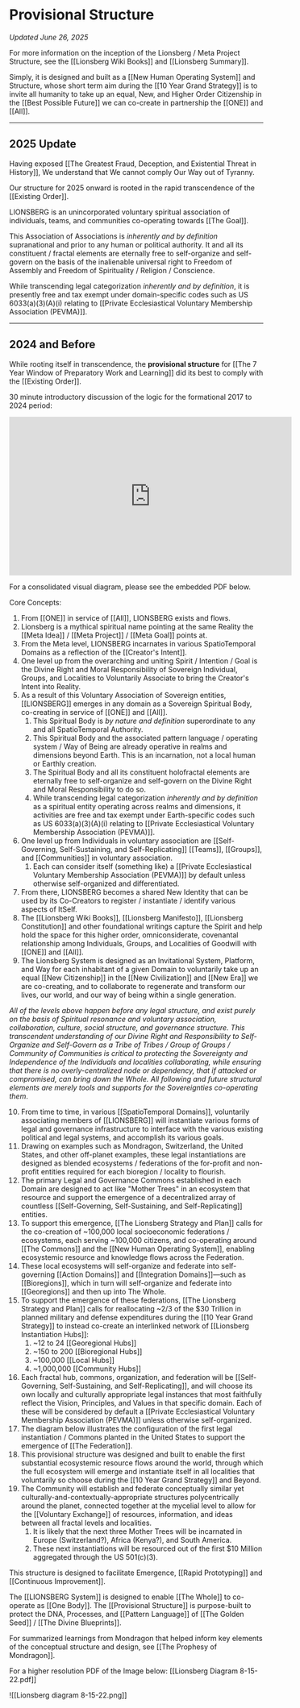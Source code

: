 # Provisional Structure 
*Updated June 26, 2025*

For more information on the inception of the Lionsberg / Meta Project Structure, see the [[Lionsberg Wiki Books]] and [[Lionsberg Summary]]. 

Simply, it is designed and built as a [[New Human Operating System]] and Structure, whose short term aim during the [[10 Year Grand Strategy]] is to invite all humanity to take up an equal, New, and Higher Order Citizenship in the [[Best Possible Future]] we can co-create in partnership the [[ONE]] and [[All]].  
_____
## 2025 Update

Having exposed [[The Greatest Fraud, Deception, and Existential Threat in History]], We understand that We cannot comply Our Way out of Tyranny. 

Our structure for 2025 onward is rooted in the rapid transcendence of the [[Existing Order]]. 

LIONSBERG is an unincorporated voluntary spiritual association of individuals, teams, and communities co-operating towards [[The Goal]]. 

This Association of Associations is *inherently and by definition* supranational and prior to any human or political authority. It and all its constituent / fractal elements are eternally free to self-organize and self-govern on the basis of the inalienable universal right to Freedom of Assembly and Freedom of Spirituality / Religion / Conscience. 

While transcending legal categorization *inherently and by definition*, it is presently free and tax exempt under domain-specific codes such as US 6033(a)(3)(A)(i) relating to [[Private Ecclesiastical Voluntary Membership Association (PEVMA)]]. 
____
## 2024 and Before 

While rooting itself in transcendence, the **provisional structure** for [[The 7 Year Window of Preparatory Work and Learning]] did its best to comply with the [[Existing Order]]. 

30 minute introductory discussion of the logic for the formational 2017 to 2024 period:

<div style="text-align:center"><iframe width="560" height="315" src="https://www.youtube.com/embed/F5MAh4T15_s" title="YouTube video player" frameborder="0" allow="accelerometer; autoplay; clipboard-write; encrypted-media; gyroscope; picture-in-picture" allowfullscreen></iframe></div>

For a consolidated visual diagram, please see the embedded PDF below. 

Core Concepts: 
1. From [[ONE]] in service of [[All]], LIONSBERG exists and flows.  
2. Lionsberg is a mythical spiritual name pointing at the same Reality the [[Meta Idea]] / [[Meta Project]] / [[Meta Goal]] points at.  
3. From the Meta level, LIONSBERG incarnates in various SpatioTemporal Domains as a reflection of the [[Creator's Intent]].  
4. One level up from the overarching and uniting Spirit / Intention / Goal is the Divine Right and Moral Responsibility of Sovereign Individual, Groups, and Localities to Voluntarily Associate to bring the Creator's Intent into Reality.  
5. As a result of this Voluntary Association of Sovereign entities, [[LIONSBERG]] emerges in any domain as a Sovereign Spiritual Body, co-creating in service of [[ONE]] and [[All]].  
	1. This Spiritual Body is *by nature and definition* superordinate to any and all SpatioTemporal Authority.  
	2. This Spiritual Body and the associated pattern language / operating system / Way of Being are already operative in realms and dimensions beyond Earth. This is an incarnation, not a local human or Earthly creation. 
	3. The Spiritual Body and all its constituent holofractal elements are eternally free to self-organize and self-govern on the Divine Right and Moral Responsibility to do so. 
	4. While transcending legal categorization *inherently and by definition* as a spiritual entity operating across realms and dimensions, it activities are free and tax exempt under Earth-specific codes such as US 6033(a)(3)(A)(i) relating to [[Private Ecclesiastical Voluntary Membership Association (PEVMA)]]. 
6. One level up from Individuals in voluntary association are [[Self-Governing, Self-Sustaining, and Self-Replicating]] [[Teams]], [[Groups]], and [[Communities]] in voluntary association. 
	1. Each can consider itself (something like) a [[Private Ecclesiastical Voluntary Membership Association (PEVMA)]] by default unless otherwise self-organized and differentiated.  
7. From there, LIONSBERG becomes a shared New Identity that can be used by its Co-Creators to register / instantiate / identify various aspects of ItSelf.  
8. The [[Lionsberg Wiki Books]], [[Lionsberg Manifesto]], [[Lionsberg Constitution]] and other foundational writings capture the Spirit and help hold the space for this higher order, omniconsiderate, covenantal relationship among Individuals, Groups, and Localities of Goodwill with [[ONE]] and [[All]].  
9. The Lionsberg System is designed as an Invitational System, Platform, and Way for each inhabitant of a given Domain to voluntarily take up an equal [[New Citizenship]] in the [[New Civilization]] and [[New Era]] we are co-creating, and to collaborate to regenerate and transform our lives, our world, and our way of being within a single generation. 

_All of the levels above happen before any legal structure, and exist purely on the basis of Spiritual resonance and voluntary association, collaboration, culture, social structure, and governance structure. This transcendent understanding of our Divine Right and Responsibility to Self-Organize and Self-Govern as a Tribe of Tribes / Group of Groups / Community of Communities is critical to protecting the Sovereignty and Independence of the Individuals and localities collaborating, while ensuring that there is no overly-centralized node or dependency, that if attacked or compromised, can bring down the Whole. All following and future structural elements are merely tools and supports for the Sovereignties co-operating them_. 

10. From time to time, in various [[SpatioTemporal Domains]], voluntarily associating members of [[LIONSBERG]] will instantiate various forms of legal and governance infrastructure to interface with the various existing political and legal systems, and accomplish its various goals.  
11. Drawing on examples such as Mondragon, Switzerland, the United States, and other off-planet examples, these legal instantiations are designed as blended ecosystems / federations of the for-profit and non-profit entities required for each bioregion / locality to flourish.  
12. The primary Legal and Governance Commons established in each Domain are designed to act like "Mother Trees" in an ecosystem that resource and support the emergence of a decentralized array of countless [[Self-Governing, Self-Sustaining, and Self-Replicating]] entities.  
13. To support this emergence, [[The Lionsberg Strategy and Plan]] calls for the co-creation of ~100,000 local socioeconomic federations / ecosystems, each serving ~100,000 citizens, and co-operating around [[The Commons]] and the [[New Human Operating System]], enabling ecosystemic resource and knowledge flows across the Federation.  
14. These local ecosystems will self-organize and federate into self-governing [[Action Domains]] and [[Integration Domains]]—such as [[Bioregions]], which in turn will self-organize and federate into [[Georegions]] and then up into The Whole.  
15. To support the emergence of these federations, [[The Lionsberg Strategy and Plan]] calls for reallocating ~2/3 of the $30 Trillion in planned military and defense expenditures during the [[10 Year Grand Strategy]] to instead co-create an interlinked network of [[Lionsberg Instantiation Hubs]]: 
	1. ~12 to 24 [[Georegional Hubs]]
	2. ~150 to 200 [[Bioregional Hubs]]  
	3. ~100,000 [[Local Hubs]]  
	4. ~1,000,000 [[Community Hubs]]    
16. Each fractal hub, commons, organization, and federation will be [[Self-Governing, Self-Sustaining, and Self-Replicating]], and will choose its own locally and culturally appropriate legal instances that most faithfully reflect the Vision, Principles, and Values in that specific domain. Each of these will be considered by default a [[Private Ecclesiastical Voluntary Membership Association (PEVMA)]] unless otherwise self-organized.  
17. The diagram below illustrates the configuration of the first legal instantiation / Commons planted in the United States to support the emergence of [[The Federation]]. 
18. This provisional structure was designed and built to enable the first substantial ecosystemic resource flows around the world, through which the full ecosystem will emerge and instantiate itself in all localities that voluntarily so choose during the [[10 Year Grand Strategy]] and Beyond.   
19. The Community will establish and federate conceptually similar yet culturally-and-contextually-appropriate structures polycentrically around the planet, connected together at the mycelial level to allow for the [[Voluntary Exchange]] of resources, information, and ideas between all fractal levels and localities. 
	1. It is likely that the next three Mother Trees will be incarnated in Europe (Switzerland?), Africa (Kenya?), and South America. 
	2. These next instantiations will be resourced out of the first $10 Million aggregated through the US 501(c)(3). 

This structure is designed to facilitate Emergence, [[Rapid Prototyping]] and  [[Continuous Improvement]].  

The [[LIONSBERG System]] is designed to enable [[The Whole]] to co-operate as [[One Body]]. The [[Provisional Structure]] is purpose-built to protect the DNA, Processes, and [[Pattern Language]] of [[The Golden Seed]] / [[The Divine Blueprints]]. 

For summarized learnings from Mondragon that helped inform key elements of the conceptual structure and design, see [[The Prophesy of Mondragon]]. 

For a higher resolution PDF of the Image below: [[Lionsberg Diagram 8-15-22.pdf]] 

![[Lionsberg diagram 8-15-22.png]] 